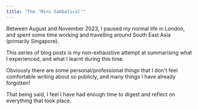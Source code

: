 ```yaml
---
title: "The 'Mini Sabbatical'"
---
```


Between August and November 2023, I paused my normal life in London, and spent some time working and travelling around South East Asia (primarily Singapore).

This series of blog posts is my non-exhaustive attempt at summarising what I experienced, and what I learnt during this time.

Obviously there are some personal/professional things that I don't feel comfortable writing about so publicly, and many things I have already forgotten!

That being said, I feel I have had enough time to digest and reflect on everything that took place.
